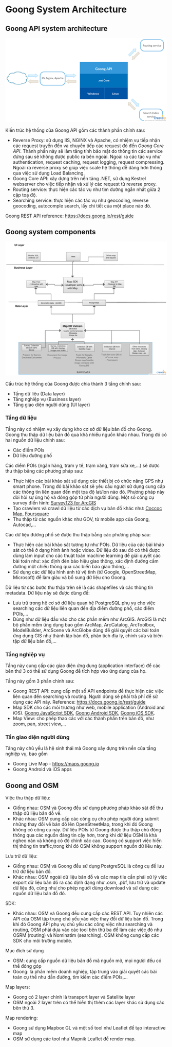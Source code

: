 # Goong System Architecture

## Goong API system architecture

![](./goong_api_arc.png)

Kiến trúc hệ thống của Goong API gồm các thành phần chính sau:
- Reverse Proxy: sử dụng IIS, NGINX và Apache, có nhiệm vụ tiếp nhận các request truyền đến và chuyển tiếp các request đó đến *Goong Core API*. Thành phần này sẽ làm tăng tính bảo mật do thông tin các service đứng sau sẽ không được public ra bên ngoài. Ngoài ra các tác vụ như authentication, request caching, request logging, request compressing. Ngoài ra reverse proxy sẽ giúp việc scale hệ thống dễ dàng hơn thông qua việc sử dụng Load Balancing.
- Goong Core API: xây dựng trên nền tảng .NET, sử dụng Kestrel webserver cho việc tiếp nhận và xử lý các request từ reverse proxy.
- Routing service: thực hiện các tác vụ như tìm đường ngắn nhất giữa 2 cặp toạ độ.
- Searching service: thực hiện các tác vụ như geocoding, reverse geocoding, autocomple search, lấy chi tiết của một place nào đó.

Goong REST API reference: https://docs.goong.io/rest/guide

## Goong system components

![](./goong_components.png)

Cấu trúc hệ thống của Goong được chia thành 3 tầng chính sau:
- Tầng dữ liệu (Data layer)
- Tầng nghiệp vụ (Business layer)
- Tầng giao diện người dùng (UI layer)

### Tầng dữ liệu
Tầng này có nhiệm vụ xây dựng kho cơ sở dữ liệu bản đồ cho Goong. Goong thu thập dữ liệu bản đồ qua khá nhiều nguồn khác nhau. Trong đó có hai nguồn dữ liệu chính sau:
- Các điểm POIs
- Dữ liệu đường phố

Các điểm POIs (ngân hàng, trạm y tế, trạm xăng, trạm sửa xe,...) sẽ được thu thập bằng các phương pháp sau:
- Thực hiện các bài khảo sát sử dụng các thiết bị có chức năng GPS như smart phone. Trong đó bài khảo sát sẽ yêu cầu người sử dụng cung cấp các thông tin liên quan đến một tọa độ lat/lon nào đó. Phương pháp này đòi hỏi sự ủng hộ và đóng góp từ phía người dùng. Một số công cụ survey điển hình: [Survey123 for ArcGIS](https://survey123.arcgis.com)
- Tạo crawlers và crawl dữ liệu từ các dịch vụ bản đồ khác như: [Coccoc Map](https://map.coccoc.com), [Foursquare](https://foursquare.com)
- Thu thập từ các nguồn khác như GOV, từ mobile app của Goong, Autocad,...

Các dữ liệu đường phố sẽ được thu thập bằng các phương pháp sau:
- Thực hiện các bài khảo sát tương tự như POIs. Dữ liệu của các bài khảo sát có thể ở dạng hình ảnh hoặc video. Dữ liệu đó sau đó có thể được dùng làm input cho các thuật toán machine learning để giải quyết các bài toán như: xác định đèn báo hiệu giao thông, xác định đường cấm đường một chiều thông qua các biển báo giao thông,...
- Sử dụng các dữ liệu hình ảnh từ vệ tinh (từ Google, OpenStreetMap, Microsoft) để làm giàu và bổ sung dữ liệu cho Goong.

Dữ liệu từ các bước thu thập trên sẽ là các shapefiles và các thông tin metadata. Dữ liệu này sẽ được dùng để:
- Lưu trữ trong hệ cơ sở dữ liệu quan hệ PostgreSQL phụ vụ cho việc searching các dữ liệu liên quan đến địa điểm đường phố, các điểm POIs,...
- Dùng như dữ liệu đầu vào cho các phần mềm như ArcGIS. ArcGIS là một bộ phần mềm ứng dụng bao gồm ArcMap, ArcCatalog, ArcToolbox, ModelBuilder, ArcScene và ArcGlobe dùng để giải quyết các bài toán ứng dụng GIS như thành lập bản đồ, phân tích địa lý, chỉnh sửa và biên tập dữ liệu bản đồ,...

### Tầng nghiệp vụ
Tầng này cung cấp các giao diện ứng dụng (application interface) để các bên thứ 3 có thể sử dụng Goong để tích hợp vào ứng dụng của họ.

Tầng này gồm 3 phần chính sau:
- Goong REST API: cung cấp một số API endpoints để thực hiện các việc liên quan đến searching và routing. Người dùng sẽ phải trả phí để sử dụng các API này. Reference: https://docs.goong.io/rest/guide
- Map SDK cho các môi trường như web, mobile application (Android and iOS). [Goong JavaScript SDK](https://docs.goong.io/js/guide), [Goong Android SDK](https://docs.goong.io/android/guide), [Goong iOS SDK](https://docs.goong.io/ios/guide).
- Map View: cho phép thao các với các thành phần trên bản đồ, như zoom, pan, street view,...

### Tần giao diện người dùng
Tâng này chủ yếu là hệ sinh thái mà Goong xây dựng trên nền của tầng nghiệp vụ, bao gồm
- Goong Live Map - https://maps.goong.io
- Goong Android và iOS apps

## Goong and OSM

Việc thu thập dữ liệu:
- Giống nhau: OSM và Goong đều sử dụng phương pháp khảo sát để thu thập dữ liệu bản đồ về.
- Khác nhau: OSM cung cấp các công cụ cho phép người dùng submit những thay đổi về bản đồ lên OpenStreetMap, trong khi đó Goong không có công cụ này. Dữ liệu POIs từ Goong được thu thập chủ động thông qua các nguồn đáng tin cậy hơn, trong khi dữ liệu OSM là khá ngheo nàn và không có độ chính xác cao. Goong có support việc hiển thị thông tin traffic,trong khí đó OSM không support nguồn dữ liêu này.

Lưu trữ dữ liệu:
- Giống nhau: OSM và Goong đều sử dụng PostgreSQL là công cụ để lưu trữ dữ liệu bản đồ.
- Khác nhau: OSM ngoài dữ liệu bản đồ và các map tile cần phải xử lý việc export dữ liệu bản đồ ra các định dạng như .osm, .pbf, lưu trữ và update dữ liệu đó, cũng như cho phép người dùng download và sử dụng các nguồn dữ liệu bản đồ đó.


SDK:
- Khác nhau: OSM và Goong đều cung cấp các REST API. Tuy nhiên các API của OSM tập trung chủ yếu vào việc thay đổi dữ liệu bản đồ. Trong khi đó Goong API phụ vụ chủ yếu các công việc như searching và routing, OSM phải dựa vào các tool bên thứ ba để làm các việc đó như OSRM (routing) và Nominatim (searching). OSM không cung cấp các SDK cho môi trường mobile.

Mục đích sử dụng
- OSM: cung cấp nguồn dữ liệu bản đồ mã nguồn mở, mọi người đều có thể đóng góp
- Goong: là phần mềm doanh nghiệp, tập trung vào giải quyết các bài toán cụ thể như dẫn đường, tìm kiếm các điểm POIs,...

Map layers:
- Goong có 2 layer chính là transport layer và Satellite layer
- OSM ngoài 2 layer trên có thể hiển thị thêm các layer khác sử dụng các bên thứ 3.

Map rendering:
- Goong sử dụng Mapbox GL và một số tool như Leaflet để tạo interactive map
- OSM sử dụng các tool như Mapnik Leaflet để render map.



















